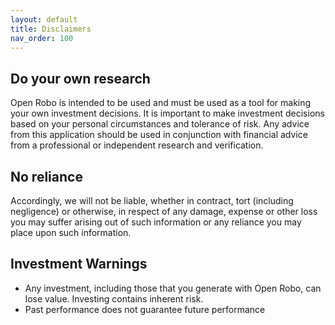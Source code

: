 ```yaml
---
layout: default
title: Disclaimers
nav_order: 100
---
```


## Do your own research

Open Robo is intended to be used and must be used as a tool for making your own investment decisions. 
It is important to make investment decisions based on your personal circumstances and tolerance of risk. 
Any advice from this application should be used in conjunction with financial advice from a professional or independent research and verification.

## No reliance

Accordingly, we will not be liable, whether in contract, tort (including negligence) or otherwise, in respect of any damage, expense or other loss you may suffer arising out of such information or any reliance you may place upon such information.

## Investment Warnings

- Any investment, including those that you generate with Open Robo, can lose value. Investing contains inherent risk.
- Past performance does not guarantee future performance

